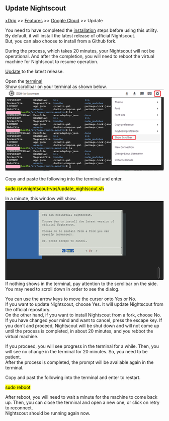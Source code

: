 ## Update Nightscout
[xDrip](../../README.md) >> [Features](../Features_page.md) >> [Google Cloud](./GoogleCloud.md) >> Update  
  
You need to have completed the [installation](./GoogleCloud.md) steps before using this utility.  
By default, it will install the latest release of official Nightscout.  
But, you can also choose to install from a Github fork.  
  
During the process, which takes 20 minutes, your Nightscout will not be operational.  And after the completion, you will need to reboot the virtual machine for Nightscout to resume operation.  
  
[Update](./NS_SyncExecutables.md) to the latest release.  
  
Open the [terminal](./Terminal.md)  
Show scrollbar on your terminal as shown below.    
![](./images/Scroll.png)  
  
Copy and paste the following into the terminal and enter.  
  
<mark>sudo /srv/nightscout-vps/update_nightscout.sh</mark>  
  
In a minute, this window will show.  
![](./images/Dialog1.png)  
If nothing shows in the terminal, pay attention to the scrollbar on the side.  
You may need to scroll down in order to see the dialog.  
  
You can use the arrow keys to move the cursor onto Yes or No.    
If you want to update Nightscout, choose Yes.  It will update Nightscout from the official repository.  
On the other hand, if you want to install Nightscout from a fork, choose No.  
If you have changed your mind and want to cancel, press the escape key.  If you don't and proceed, Nightscout will be shut down and will not come up until the process is completed, in about 20 minutes, and you rebbot the virtual machine.  
  
If you proceed, you will see progress in the terminal for a while.  Then, you will see no change in the terminal for 20 minutes.  So, you need to be patient.  
After the process is completed, the prompt will be available again in the terminal.  
  
Copy and past the following into the terminal and enter to restart.  
  
<mark>sudo reboot</mark>  
  
After reboot, you will need to wait a minute for the machine to come back up.  Then, you can close the terminal and open a new one, or click on retry to reconnect.  
Nightscout should be running again now.  

